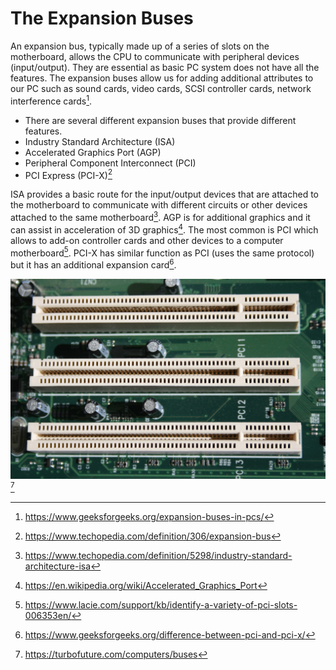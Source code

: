 # The Expansion Buses

An expansion bus, typically made up of a series of slots on the motherboard, allows the CPU to communicate with peripheral devices (input/output). They are essential as basic PC system does not have all the features. The expansion buses allow us for adding additional attributes to our PC such as sound cards, video cards, SCSI controller cards, network interference cards[^1].

- There are several different expansion buses that provide different features.
- Industry Standard Architecture (ISA)
- Accelerated Graphics Port (AGP)
- Peripheral Component Interconnect (PCI)
- PCI Express (PCI-X)[^2]

ISA provides a basic route for the input/output devices that are attached to the motherboard to communicate with different circuits or other devices attached to the same motherboard[^3]. AGP is for additional graphics and it can assist in acceleration of 3D graphics[^4]. The most common is PCI which allows to add-on controller cards and other devices to a computer motherboard[^5].  PCI-X has similar function as PCI (uses the same protocol) but it has an additional expansion card[^6]. 

![](images/buses.jpeg) [^7]

[^1]:https://www.geeksforgeeks.org/expansion-buses-in-pcs/
[^2]:https://www.techopedia.com/definition/306/expansion-bus
[^3]:https://www.techopedia.com/definition/5298/industry-standard-architecture-isa
[^4]:https://en.wikipedia.org/wiki/Accelerated_Graphics_Port
[^5]:https://www.lacie.com/support/kb/identify-a-variety-of-pci-slots-006353en/
[^6]:https://www.geeksforgeeks.org/difference-between-pci-and-pci-x/
[^7]:https://turbofuture.com/computers/buses

